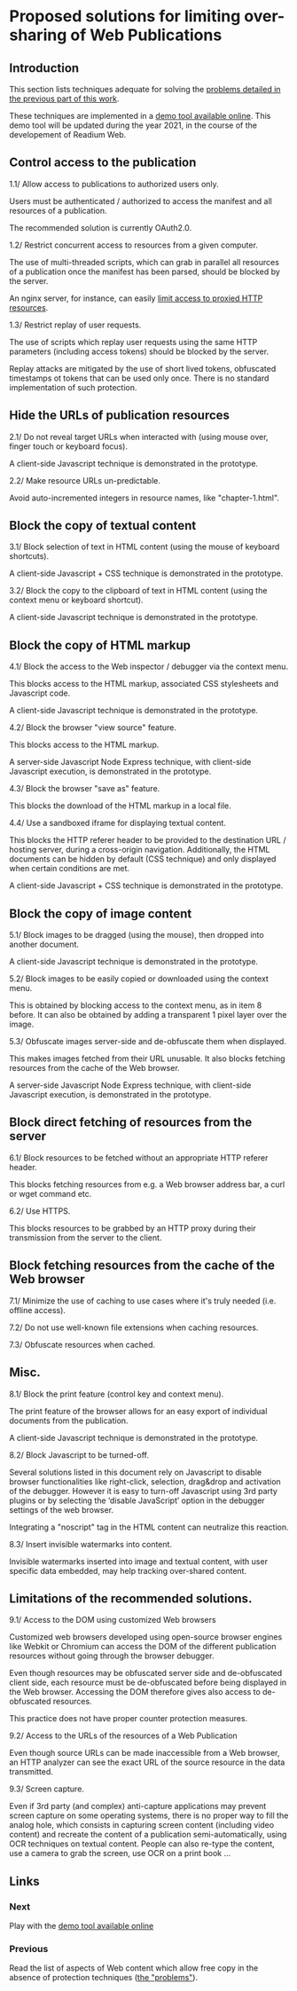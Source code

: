 # Proposed solutions for limiting over-sharing of Web Publications

## Introduction

This section lists techniques adequate for solving the [problems detailed in the previous part of this work](./problems.html).

These techniques are implemented in a [demo tool available online](https://webpub-protect.herokuapp.com/app/). This demo tool will be updated during the year 2021, in the course of the developement of Readium Web. 

## Control access to the publication

1.1/ Allow access to publications to authorized users only.

Users must be authenticated / authorized to access the manifest and all resources of a publication. 

The recommended solution is currently OAuth2.0. 

1.2/ Restrict concurrent access to resources from a given computer. 

The use of multi-threaded scripts, which can grab in parallel all resources of a publication once the manifest has been parsed, should be blocked by the server. 

An nginx server, for instance, can easily [limit access to proxied HTTP resources](https://docs.nginx.com/nginx/admin-guide/security-controls/controlling-access-proxied-http/). 

1.3/ Restrict replay of user requests. 

The use of scripts which replay user requests using the same HTTP parameters (including access tokens) should be blocked by the server. 

Replay attacks are mitigated by the use of short lived tokens, obfuscated timestamps ot tokens that can be used only once. There is no standard implementation of such protection.

## Hide the URLs of publication resources

2.1/ Do not reveal target URLs when interacted with (using mouse over, finger touch or keyboard focus).

A client-side Javascript technique is demonstrated in the prototype.

2.2/ Make resource URLs un-predictable. 

Avoid auto-incremented integers in resource names, like "chapter-1.html". 

## Block the copy of textual content

3.1/ Block selection of text in HTML content (using the mouse of keyboard shortcuts).

A client-side Javascript + CSS technique is demonstrated in the prototype.

3.2/ Block the copy to the clipboard of text in HTML content (using the context menu or keyboard shortcut).

A client-side Javascript technique is demonstrated in the prototype.

## Block the copy of HTML markup

4.1/ Block the access to the Web inspector / debugger via the context menu. 

This blocks access to the HTML markup, associated CSS stylesheets and Javascript code.

A client-side Javascript technique is demonstrated in the prototype. 

4.2/ Block the browser "view source" feature.

This blocks access to the HTML markup.

A server-side Javascript Node Express technique, with client-side Javascript execution, is demonstrated in the prototype.

4.3/ Block the browser "save as" feature.

This blocks the download of the HTML markup in a local file.

4.4/ Use a sandboxed iframe for displaying textual content.

This blocks the HTTP referer header to be provided to the destination URL / hosting server, during a cross-origin navigation. Additionally, the HTML documents can be hidden by default (CSS technique) and only displayed when certain conditions are met. 

A client-side Javascript + CSS technique is demonstrated in the prototype. 

## Block the copy of image content

5.1/ Block images to be dragged (using the mouse), then dropped into another document.

A client-side Javascript technique is demonstrated in the prototype.

5.2/ Block images to be easily copied or downloaded using the context menu.

This is obtained by blocking access to the context menu, as in item 8 before. It can also be obtained by adding a transparent 1 pixel layer over the image. 

5.3/ Obfuscate images server-side and de-obfuscate them when displayed. 

This makes images fetched from their URL unusable. It also blocks fetching resources from the cache of the Web browser.

A server-side Javascript Node Express technique, with client-side Javascript execution, is demonstrated in the prototype.

## Block direct fetching of resources from the server 

6.1/ Block resources to be fetched without an appropriate HTTP referer header.

This blocks fetching resources from e.g. a Web browser address bar, a curl or wget command etc. 

6.2/ Use HTTPS. 

This blocks resources to be grabbed by an HTTP proxy during their transmission from the server to the client.

## Block fetching resources from the cache of the Web browser

7.1/ Minimize the use of caching to use cases where it's truly needed (i.e. offline access).

7.2/ Do not use well-known file extensions when caching resources.

7.3/ Obfuscate resources when cached.

## Misc.

8.1/ Block the print feature (control key and context menu).

The print feature of the browser allows for an easy export of individual documents from the publication. 

A client-side Javascript technique is demonstrated in the prototype.

8.2/ Block Javascript to be turned-off. 

Several solutions listed in this document rely on Javascript to disable browser functionalities like right-click, selection, drag&drop and activation of the debugger. However it is easy to turn-off Javascript using 3rd party plugins or by selecting the ‘disable JavaScript’ option in the debugger settings of the web browser.

Integrating a "noscript" tag in the HTML content can neutralize this reaction.

8.3/ Insert invisible watermarks into content.

Invisible watermarks inserted into image and textual content, with user specific data embedded, may help tracking over-shared content.

## Limitations of the recommended solutions. 

9.1/ Access to the DOM using customized Web browsers

Customized web browsers developed using open-source browser engines like Webkit or Chromium can access the DOM of the different publication resources without going through the browser debugger. 

Even though resources may be obfuscated server side and de-obfuscated client side, each resource must be de-obfuscated before being displayed in the Web browser. Accessing the DOM therefore gives also access to de-obfuscated resources.

This practice does not have proper counter protection measures.

9.2/ Access to the URLs of the resources of a Web Publication

Even though  source URLs can be made inaccessible from a Web browser, an HTTP analyzer can see the exact URL of the source resource in the data transmitted.

9.3/ Screen capture.

Even if 3rd party (and complex) anti-capture applications may prevent screen capture on some operating systems, there is no proper way to fill the analog hole, which consists in capturing screen content (including video content) and recreate the content of a publication semi-automatically, using OCR techniques on textual content. People can also re-type the content, use a camera to grab the screen, use OCR on a print book ...

## Links

### Next
Play with the [demo tool available online](https://webpub-protect.herokuapp.com/app/)

### Previous
Read the list of aspects of Web content which allow free copy in the absence of protection techniques ([the "problems"](./problems.html)).
